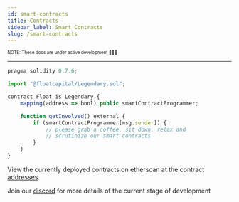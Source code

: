 ```yaml
---
id: smart-contracts
title: Contracts
sidebar_label: Smart Contracts
slug: /smart-contracts
---
```


<sub><sup> NOTE: These docs are under active development 👷‍♀️👷 </sup></sub>

---

```javascript
pragma solidity 0.7.6;

import "@floatcapital/Legendary.sol";

contract Float is Legendary {
    mapping(address => bool) public smartContractProgrammer;

    function getInvolved() external {
        if (smartContractProgrammer[msg.sender]) {
            // please grab a coffee, sit down, relax and
            // scrutinize our smart contracts
        }
    }
}

```

View the currently deployed contracts on etherscan at the contract [addresses](/docs/addresses).

Join our [discord](https://discord.gg/qesr2KZAhn) for more details of the current stage of development

